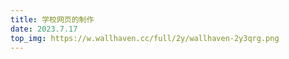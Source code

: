 ```yaml
---
title: 学校网页的制作
date: 2023.7.17
top_img: https://w.wallhaven.cc/full/2y/wallhaven-2y3qrg.png
---
```

